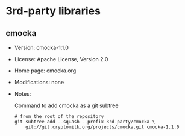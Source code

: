# 3rd-party libraries

## cmocka

* Version: cmocka-1.1.0

* License: Apache License, Version 2.0 

* Home page: cmocka.org

* Modifications: none

* Notes:

    Command to add cmocka as a git subtree
    
    ```SHELL
    # from the root of the repository
    git subtree add --squash --prefix 3rd-party/cmocka \
        git://git.cryptomilk.org/projects/cmocka.git cmocka-1.1.0
    
    ```
    
